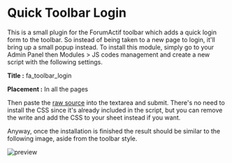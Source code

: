 # Quick Toolbar Login

This is a small plugin for the ForumActif toolbar which adds a quick login form to the toolbar. So instead of being taken to a new page to login, it'll bring up a small popup instead. To install this module, simply go to your Admin Panel then Modules > JS codes management and create a new script with the following settings.

**Title :** fa_toolbar_login

**Placement :** In all the pages

Then paste the [raw source](https://raw.githubusercontent.com/SethClydesdale/fa_quick_login/master/fa_quick_login.js) into the textarea and submit. There's no need to install the CSS since it's already included in the script, but you can remove the write and add the CSS to your sheet instead if you want.

Anyway, once the installation is finished the result should be similar to the following image, aside from the toolbar style.

![preview](http://i21.servimg.com/u/f21/18/21/41/30/captu107.png)
